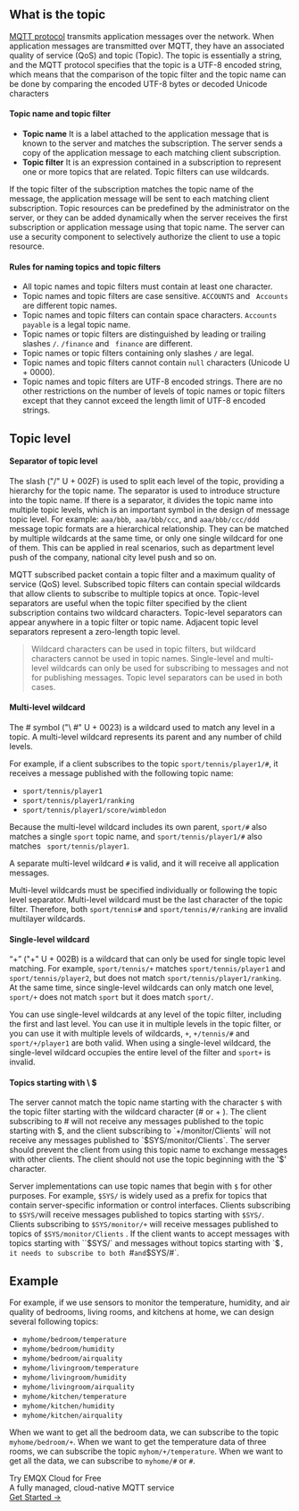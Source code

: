 ## What is the topic

[MQTT protocol](https://www.emqx.com/en/mqtt) transmits application messages over the network. When application messages are transmitted over MQTT, they have an associated quality of service (QoS) and topic (Topic). The topic is essentially a string, and the MQTT protocol specifies that the topic is a UTF-8 encoded string, which means that the comparison of the topic filter and the topic name can be done by comparing the encoded UTF-8 bytes or decoded Unicode characters 

#### Topic name and topic filter

- **Topic name** 
  It is a label attached to the application message that is known to the server and matches the subscription. The server sends a copy of the application message to each matching client subscription.
- **Topic filter** 
  It is an expression contained in a subscription to represent one or more topics that are related. Topic filters can use wildcards.

If the topic filter of the subscription matches the topic name of the message, the application message will be sent to each matching client subscription. Topic resources can be predefined by the administrator on the server, or they can be added dynamically when the server receives the first subscription or application message using that topic name. The server can use a security component to selectively authorize the client to use a topic resource.

#### Rules for naming topics and topic filters

- All topic names and topic filters must contain at least one character.
- Topic names and topic filters are case sensitive. `ACCOUNTS` and ` Accounts` are different topic names.
- Topic names and topic filters can contain space characters. `Accounts payable` is a legal topic name.
- Topic  names or topic filters are distinguished by leading or trailing slashes `/`. `/finance` and ` finance` are different.
- Topic  names or topic filters containing only slashes `/` are legal.
- Topic names and topic filters cannot contain `null` characters (Unicode U + 0000).
- Topic names and topic filters are UTF-8 encoded strings. There are no other restrictions on the number of levels of topic  names or topic filters except that they cannot exceed the length limit of UTF-8 encoded strings.

## Topic level

#### Separator of topic level 

The slash ("/" U + 002F) is used to split each level of the topic, providing a hierarchy for the topic name. The separator is used to introduce structure into the topic name. If there is a separator, it divides the topic name into multiple topic levels, which is an important symbol in the design of message topic level. For example: `aaa/bbb`,` aaa/bbb/ccc`, and `aaa/bbb/ccc/ddd` message topic formats are a hierarchical relationship. They can be matched by multiple wildcards at the same time, or only one single wildcard for one of them. This can be applied in real scenarios, such as department level push of the company, national city level push and so on.

MQTT subscribed packet contain a topic filter and a maximum quality of service (QoS) level. Subscribed topic filters can contain special wildcards that allow clients to subscribe to multiple topics at once. Topic-level separators are useful when the topic filter specified by the client subscription contains two wildcard characters. Topic-level separators can appear anywhere in a topic filter or topic name. Adjacent topic level separators represent a zero-length topic level.

> Wildcard characters can be used in topic filters, but wildcard characters cannot be used in topic names. Single-level and multi-level wildcards can only be used for subscribing to messages and not for publishing messages. Topic level separators can be used in both cases.

#### Multi-level wildcard

The # symbol ("\ #" U + 0023) is a wildcard used to match any level in a topic. A multi-level wildcard represents its parent and any number of child levels.

For example, if a client subscribes to the topic `sport/tennis/player1/#`, it receives a message published with the following topic name:

- `sport/tennis/player1`
- `sport/tennis/player1/ranking`
- `sport/tennis/player1/score/wimbledon`

Because the multi-level wildcard includes its own parent, `sport/#` also matches a single `sport` topic name, and ` sport/tennis/player1/# ` also matches ` sport/tennis/player1`.

A separate multi-level wildcard `#` is valid, and it will receive all application messages.

Multi-level wildcards must be specified individually or following the topic level separator. Multi-level wildcard must be the last character of the topic filter. Therefore, both `sport/tennis#` and `sport/tennis/#/ranking` are invalid multilayer wildcards.

#### Single-level wildcard

“+” ("+" U + 002B) is a wildcard that can only be used for single topic level matching. For example, `sport/tennis/+`  matches `sport/tennis/player1` and `sport/tennis/player2`, but does not match `sport/tennis/player1/ranking`. At the same time, since single-level wildcards can only match one level, `sport/+` does not match `sport` but it does match ` sport/ `.

You can use single-level wildcards at any level of the topic filter, including the first and last level. You can use it in multiple levels in the topic filter, or you can use it with multiple levels of wildcards, `+`, `+/tennis/#` and `sport/+/player1` are both valid. When using a single-level wildcard, the single-level wildcard occupies the entire level of the filter and `sport+` is invalid.

#### Topics starting with \ $

The server cannot match the topic name starting with the character `$` with the topic filter starting with the wildcard character (# or  + ). The client subscribing to # will not receive any messages published to the topic starting with $, and the client subscribing to `+/monitor/Clients` will not receive any messages published to `$SYS/monitor/Clients`. The server should prevent the client from using this topic name to exchange messages with other clients. The client should not use the topic beginning with the '$' character.

Server implementations can use topic names that begin with `$` for other purposes. For example, `$SYS/` is widely used as a prefix for topics that contain server-specific information or control interfaces. Clients subscribing to `$SYS/`will receive messages published to topics starting with `$SYS/`. Clients subscribing to `$SYS/monitor/+` will receive messages published to topics of `$SYS/monitor/Clients` . If the client wants to accept messages with topics starting with ``$SYS/` and messages without topics starting with `$`, it needs to subscribe to both `#` and `$SYS/#`.

## Example

For example, if we use sensors to monitor the temperature, humidity, and air quality of bedrooms, living rooms, and kitchens at home, we can design several following topics:

- `myhome/bedroom/temperature`
- `myhome/bedroom/humidity`
- `myhome/bedroom/airquality`
- `myhome/livingroom/temperature`
- `myhome/livingroom/humidity`
- `myhome/livingroom/airquality`
- `myhome/kitchen/temperature`
- `myhome/kitchen/humidity`
- `myhome/kitchen/airquality`

When we want to get all the bedroom data, we can subscribe to the topic `myhome/bedroom/+`. When we want to get the temperature data of three rooms, we can subscribe the topic `myhom/+/temperature`. When we want to get all the data, we can subscribe to `myhome/#` or `#`.


<section class="promotion">
    <div>
        Try EMQX Cloud for Free
        <div class="is-size-14 is-text-normal has-text-weight-normal">A fully managed, cloud-native MQTT service</div>
    </div>
    <a href="https://www.emqx.com/en/signup?continue=https://cloud-intl.emqx.com/console/deployments/0?oper=new" class="button is-gradient px-5">Get Started →</a>
</section>
